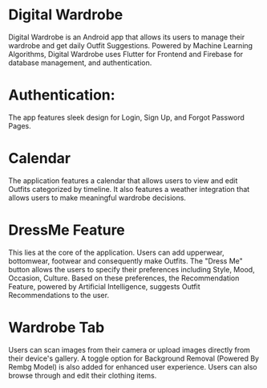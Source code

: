 # Digital Wardrobe

Digital Wardrobe is an Android app that allows its users to manage their wardrobe and get daily Outfit Suggestions. Powered by Machine Learning Algorithms, Digital Wardrobe uses Flutter for Frontend and Firebase for database management, and authentication. 

# Authentication:
The app features sleek design for Login, Sign Up, and Forgot Password Pages.

# Calendar
The application features a calendar that allows users to view and edit Outfits categorized by timeline. It also features a weather integration that allows users to make meaningful wardrobe decisions.

# DressMe Feature
This lies at the core of the application. Users can add upperwear, bottomwear, footwear and consequently make Outfits. The "Dress Me" button allows the users to specify their preferences including Style, Mood, Occasion, Culture. Based on these preferences, the Recommendation Feature, powered by Artificial Intelligence, suggests Outfit Recommendations to the user.

# Wardrobe Tab
Users can scan images from their camera or upload images directly from their device's gallery. A toggle option for Background Removal (Powered By Rembg Model) is also added for enhanced user experience. Users can also browse through and edit their clothing items.
